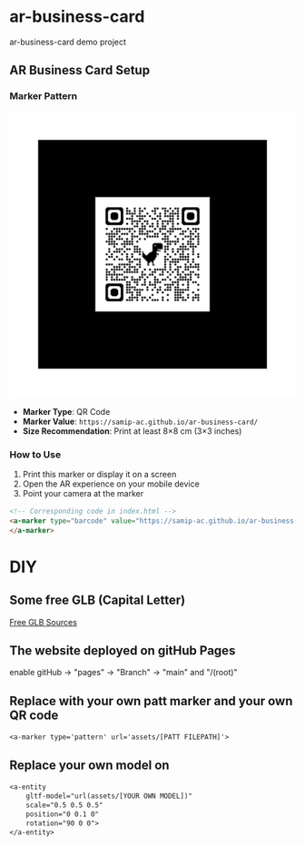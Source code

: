 # ar-business-card
ar-business-card demo project


## AR Business Card Setup

### Marker Pattern
![AR Marker QR Code](assets/pattern-qrcode_samip-ac.github.io.png)

* **Marker Type**: QR Code
* **Marker Value**: `https://samip-ac.github.io/ar-business-card/`
* **Size Recommendation**: Print at least 8×8 cm (3×3 inches)

### How to Use
1. Print this marker or display it on a screen
2. Open the AR experience on your mobile device
3. Point your camera at the marker

```html
<!-- Corresponding code in index.html -->
<a-marker type="barcode" value="https://samip-ac.github.io/ar-business-card/">
</a-marker>
```

# DIY
## Some free GLB (Capital Letter)
[Free GLB Sources](https://sketchfab.com/tags/glb)

## The website deployed on gitHub Pages
enable gitHub -> "pages" -> "Branch" -> "main" and "/(root)"


## Replace with your own patt marker and your own QR code
```shell
<a-marker type='pattern' url='assets/[PATT FILEPATH]'>
```


## Replace your own model on
```shell
<a-entity
    gltf-model="url(assets/[YOUR OWN MODEL])"
    scale="0.5 0.5 0.5"
    position="0 0.1 0"
    rotation="90 0 0">
</a-entity>
```
